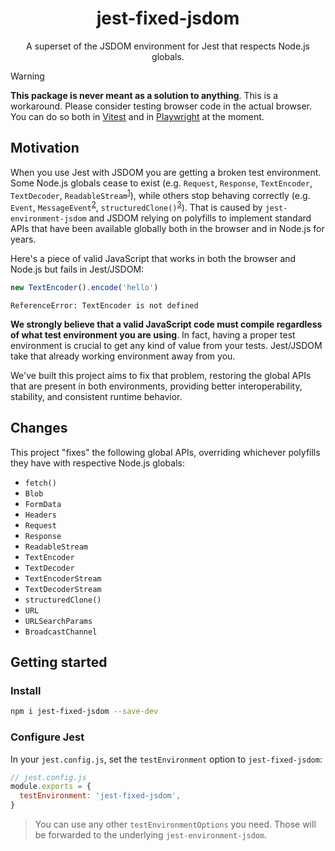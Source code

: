 <h1 align="center">jest-fixed-jsdom</h1>
<p align="center">A superset of the JSDOM environment for Jest that respects Node.js globals.</p>

<!-- prettier-ignore-start -->
> [!WARNING]
> **This package is never meant as a solution to anything**. This is a workaround. Please consider testing browser code in the actual browser. You can do so both in [Vitest](https://vitest.dev/guide/browser/) and in [Playwright](https://playwright.dev/docs/test-components) at the moment.
<!-- prettier-ignore-end -->

## Motivation

When you use Jest with JSDOM you are getting a broken test environment. Some Node.js globals cease to exist (e.g. `Request`, `Response`, `TextEncoder`, `TextDecoder`, `ReadableStream`<sup><a href="https://github.com/mswjs/msw/issues/1916">1</a></sup>), while others stop behaving correctly (e.g. `Event`, `MessageEvent`<sup><a href="https://github.com/nodejs/undici/issues/2663">2</a></sup>, `structuredClone()`<sup><a href="https://github.com/mswjs/msw/issues/1931">3</a></sup>). That is caused by `jest-environment-jsdom` and JSDOM relying on polyfills to implement standard APIs that have been available globally both in the browser and in Node.js for years.

Here's a piece of valid JavaScript that works in both the browser and Node.js but fails in Jest/JSDOM:

```js
new TextEncoder().encode('hello')
```

```
ReferenceError: TextEncoder is not defined
```

**We strongly believe that a valid JavaScript code must compile regardless of what test environment you are using**. In fact, having a proper test environment is crucial to get any kind of value from your tests. Jest/JSDOM take that already working environment away from you.

We've built this project aims to fix that problem, restoring the global APIs that are present in both environments, providing better interoperability, stability, and consistent runtime behavior.

## Changes

This project "fixes" the following global APIs, overriding whichever polyfills they have with respective Node.js globals:

- `fetch()`
- `Blob`
- `FormData`
- `Headers`
- `Request`
- `Response`
- `ReadableStream`
- `TextEncoder`
- `TextDecoder`
- `TextEncoderStream`
- `TextDecoderStream`
- `structuredClone()`
- `URL`
- `URLSearchParams`
- `BroadcastChannel`

## Getting started

### Install

```sh
npm i jest-fixed-jsdom --save-dev
```

### Configure Jest

In your `jest.config.js`, set the `testEnvironment` option to `jest-fixed-jsdom`:

```js
// jest.config.js
module.exports = {
  testEnvironment: 'jest-fixed-jsdom',
}
```

> You can use any other `testEnvironmentOptions` you need. Those will be forwarded to the underlying `jest-environment-jsdom`.
